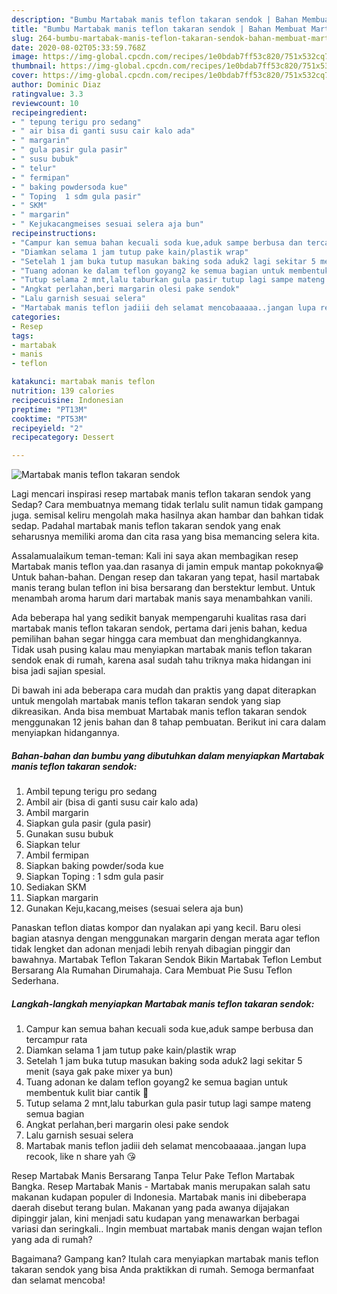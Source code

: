 ```yaml
---
description: "Bumbu Martabak manis teflon takaran sendok | Bahan Membuat Martabak manis teflon takaran sendok Yang Enak dan Simpel"
title: "Bumbu Martabak manis teflon takaran sendok | Bahan Membuat Martabak manis teflon takaran sendok Yang Enak dan Simpel"
slug: 264-bumbu-martabak-manis-teflon-takaran-sendok-bahan-membuat-martabak-manis-teflon-takaran-sendok-yang-enak-dan-simpel
date: 2020-08-02T05:33:59.768Z
image: https://img-global.cpcdn.com/recipes/1e0bdab7ff53c820/751x532cq70/martabak-manis-teflon-takaran-sendok-foto-resep-utama.jpg
thumbnail: https://img-global.cpcdn.com/recipes/1e0bdab7ff53c820/751x532cq70/martabak-manis-teflon-takaran-sendok-foto-resep-utama.jpg
cover: https://img-global.cpcdn.com/recipes/1e0bdab7ff53c820/751x532cq70/martabak-manis-teflon-takaran-sendok-foto-resep-utama.jpg
author: Dominic Diaz
ratingvalue: 3.3
reviewcount: 10
recipeingredient:
- " tepung terigu pro sedang"
- " air bisa di ganti susu cair kalo ada"
- " margarin"
- " gula pasir gula pasir"
- " susu bubuk"
- " telur"
- " fermipan"
- " baking powdersoda kue"
- " Toping  1 sdm gula pasir"
- " SKM"
- " margarin"
- " Kejukacangmeises sesuai selera aja bun"
recipeinstructions:
- "Campur kan semua bahan kecuali soda kue,aduk sampe berbusa dan tercampur rata"
- "Diamkan selama 1 jam tutup pake kain/plastik wrap"
- "Setelah 1 jam buka tutup masukan baking soda aduk2 lagi sekitar 5 menit (saya gak pake mixer ya bun)"
- "Tuang adonan ke dalam teflon goyang2 ke semua bagian untuk membentuk kulit biar cantik 🤩"
- "Tutup selama 2 mnt,lalu taburkan gula pasir tutup lagi sampe mateng semua bagian"
- "Angkat perlahan,beri margarin olesi pake sendok"
- "Lalu garnish sesuai selera"
- "Martabak manis teflon jadiii deh selamat mencobaaaaa..jangan lupa recook, like n share yah 😘"
categories:
- Resep
tags:
- martabak
- manis
- teflon

katakunci: martabak manis teflon 
nutrition: 139 calories
recipecuisine: Indonesian
preptime: "PT13M"
cooktime: "PT53M"
recipeyield: "2"
recipecategory: Dessert

---
```



![Martabak manis teflon takaran sendok](https://img-global.cpcdn.com/recipes/1e0bdab7ff53c820/751x532cq70/martabak-manis-teflon-takaran-sendok-foto-resep-utama.jpg)

Lagi mencari inspirasi resep martabak manis teflon takaran sendok yang Sedap? Cara membuatnya memang tidak terlalu sulit namun tidak gampang juga. semisal keliru mengolah maka hasilnya akan hambar dan bahkan tidak sedap. Padahal martabak manis teflon takaran sendok yang enak seharusnya memiliki aroma dan cita rasa yang bisa memancing selera kita.

Assalamualaikum teman-teman: Kali ini saya akan membagikan resep Martabak manis teflon yaa.dan rasanya di jamin empuk mantap pokoknya😁 Untuk bahan-bahan. Dengan resep dan takaran yang tepat, hasil martabak manis terang bulan teflon ini bisa bersarang dan berstektur lembut. Untuk menambah aroma harum dari martabak manis saya menambahkan vanili.

Ada beberapa hal yang sedikit banyak mempengaruhi kualitas rasa dari martabak manis teflon takaran sendok, pertama dari jenis bahan, kedua pemilihan bahan segar hingga cara membuat dan menghidangkannya. Tidak usah pusing kalau mau menyiapkan martabak manis teflon takaran sendok enak di rumah, karena asal sudah tahu triknya maka hidangan ini bisa jadi sajian spesial.


Di bawah ini ada beberapa cara mudah dan praktis yang dapat diterapkan untuk mengolah martabak manis teflon takaran sendok yang siap dikreasikan. Anda bisa membuat Martabak manis teflon takaran sendok menggunakan 12 jenis bahan dan 8 tahap pembuatan. Berikut ini cara dalam menyiapkan hidangannya.

<!--inarticleads1-->

##### Bahan-bahan dan bumbu yang dibutuhkan dalam menyiapkan Martabak manis teflon takaran sendok:

1. Ambil  tepung terigu pro sedang
1. Ambil  air (bisa di ganti susu cair kalo ada)
1. Ambil  margarin
1. Siapkan  gula pasir (gula pasir)
1. Gunakan  susu bubuk
1. Siapkan  telur
1. Ambil  fermipan
1. Siapkan  baking powder/soda kue
1. Siapkan  Toping : 1 sdm gula pasir
1. Sediakan  SKM
1. Siapkan  margarin
1. Gunakan  Keju,kacang,meises (sesuai selera aja bun)


Panaskan teflon diatas kompor dan nyalakan api yang kecil. Baru olesi bagian atasnya dengan menggunakan margarin dengan merata agar teflon tidak lengket dan adonan menjadi lebih renyah dibagian pinggir dan bawahnya. Martabak Teflon Takaran Sendok Bikin Martabak Teflon Lembut Bersarang Ala Rumahan Dirumahaja. Cara Membuat Pie Susu Teflon Sederhana. 

<!--inarticleads2-->

##### Langkah-langkah menyiapkan Martabak manis teflon takaran sendok:

1. Campur kan semua bahan kecuali soda kue,aduk sampe berbusa dan tercampur rata
1. Diamkan selama 1 jam tutup pake kain/plastik wrap
1. Setelah 1 jam buka tutup masukan baking soda aduk2 lagi sekitar 5 menit (saya gak pake mixer ya bun)
1. Tuang adonan ke dalam teflon goyang2 ke semua bagian untuk membentuk kulit biar cantik 🤩
1. Tutup selama 2 mnt,lalu taburkan gula pasir tutup lagi sampe mateng semua bagian
1. Angkat perlahan,beri margarin olesi pake sendok
1. Lalu garnish sesuai selera
1. Martabak manis teflon jadiii deh selamat mencobaaaaa..jangan lupa recook, like n share yah 😘


Resep Martabak Manis Bersarang Tanpa Telur Pake Teflon Martabak Bangka. Resep Martabak Manis - Martabak manis merupakan salah satu makanan kudapan populer di Indonesia. Martabak manis ini dibeberapa daerah disebut terang bulan. Makanan yang pada awanya dijajakan dipinggir jalan, kini menjadi satu kudapan yang menawarkan berbagai variasi dan seringkali.. Ingin membuat martabak manis dengan wajan teflon yang ada di rumah? 

Bagaimana? Gampang kan? Itulah cara menyiapkan martabak manis teflon takaran sendok yang bisa Anda praktikkan di rumah. Semoga bermanfaat dan selamat mencoba!
